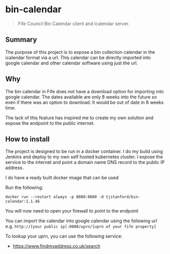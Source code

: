 # bin-calendar

> Fife Council Bin Calendar client and icalendar server.

## Summary

The purpose of this project is to expose a bin collection calendar in the icalendar format via a url. This calendar can be directly imported into google calendar and other calendar software using just the url.

## Why

The bin calendar in Fife does not have a download option for importing into google calendar. The dates available are only 8 weeks into the future so even if there was an option to download. It would be out of date in 8 weeks time.

The lack of this feature has inspired me to create my own solution and expose the endpoint to the public internet.

## How to install

The project is designed to be run in a docker container. I do my build using Jenkins and deploy to my own self hosted kubernetes cluster. I expose the service to the internet and point a domain name DNS record to the public IP address.

I do have a ready built docker image that can be used

Run the following: 

```
docker run --restart always -p 8080:8080 -d tjstanford/bin-calendar:1.1.46
```

You will now need to open your firewall to point to the endpoint

You can import the calendar into google calendar using the following url e.g. `http://[your public ip]:8080/uprn/[uprn of your fife property]`

To lookup your uprn, you can use the following service: 
- https://www.findmyaddress.co.uk/search
